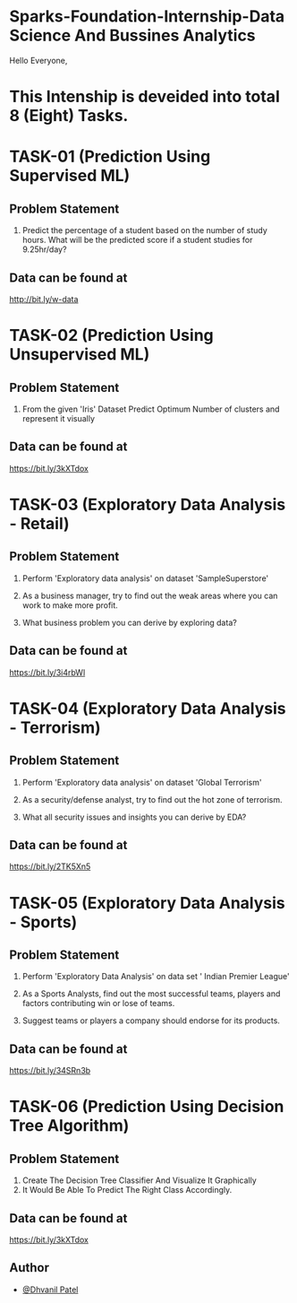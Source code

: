 # Sparks-Foundation-Internship-Data Science And Bussines Analytics
Hello Everyone,

# This Intenship is deveided into total 8 (Eight) Tasks.

# TASK-01 (Prediction Using Supervised ML)
## Problem Statement
1. Predict the percentage of a student based on the number of study hours. What will be the predicted score if a student studies for 9.25hr/day?

## Data can be found at
http://bit.ly/w-data

# TASK-02 (Prediction Using Unsupervised ML)
## Problem Statement
1. From the given 'Iris' Dataset  Predict Optimum Number of clusters and represent it visually

## Data can be found at
https://bit.ly/3kXTdox

# TASK-03 (Exploratory Data Analysis - Retail)
## Problem Statement
1. Perform 'Exploratory data analysis' on dataset 'SampleSuperstore'

2. As a business manager, try to find out the weak areas where you can work to make more profit.

3. What business problem you can derive by exploring data?

## Data can be found at
https://bit.ly/3i4rbWl

# TASK-04 (Exploratory Data Analysis - Terrorism)
## Problem Statement
1. Perform 'Exploratory data analysis' on dataset 'Global Terrorism'

2. As a security/defense analyst, try to find out the hot zone of terrorism.

3. What all security issues and insights you can derive by EDA?

## Data can be found at
https://bit.ly/2TK5Xn5

# TASK-05 (Exploratory Data Analysis - Sports)
## Problem Statement
1. Perform 'Exploratory Data Analysis' on data set ' Indian Premier League'

2. As a Sports Analysts, find out the most successful teams, players and factors contributing win or lose of teams.

3. Suggest teams or players a company should endorse for its products.

## Data can be found at
https://bit.ly/34SRn3b

# TASK-06 (Prediction Using Decision Tree Algorithm)
## Problem Statement
1. Create The Decision Tree Classifier And Visualize It Graphically
2. It Would Be Able To Predict The Right Class Accordingly. 

## Data can be found at
https://bit.ly/3kXTdox

## Author
- [@Dhvanil Patel](https://github.com/DhvanilPatel2301)
